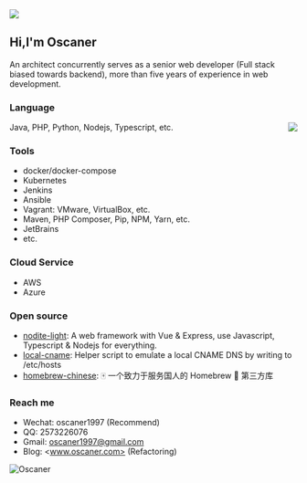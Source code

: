 <img src="https://github-profile-trophy.vercel.app/?username=oscaner&theme=flat&column=7" />

## Hi,I'm Oscaner

An architect concurrently serves as a senior web developer (Full stack biased towards backend), more than five years of experience in web development.

### Language

<img align="right" src="https://github-readme-stats.vercel.app/api/top-langs/?username=Oscaner&hide=HTML,Tex&layout=compact" />

Java, PHP, Python, Nodejs, Typescript, etc.

### Tools

- docker/docker-compose
- Kubernetes
- Jenkins
- Ansible
- Vagrant: VMware, VirtualBox, etc.
- Maven, PHP Composer, Pip, NPM, Yarn, etc.
- JetBrains
- etc.

### Cloud Service

- AWS
- Azure

### Open source

- [nodite-light](https://github.com/nodite/nodite-light): A web framework with Vue & Express, use Javascript, Typescript & Nodejs for everything.
- [local-cname](https://github.com/Oscaner/local-cname): Helper script to emulate a local CNAME DNS by writing to /etc/hosts
- [homebrew-chinese](https://github.com/Brewforge/homebrew-chinese): 🀄 一个致力于服务国人的 Homebrew 🍺 第三方库

### Reach me

- Wechat: oscaner1997 (Recommend)
- QQ: 2573226076
- Gmail: <oscaner1997@gmail.com>
- Blog: <www.oscaner.com> (Refactoring)

<p>
<img src="https://komarev.com/ghpvc/?username=Oscaner" alt="Oscaner" />
</p>
